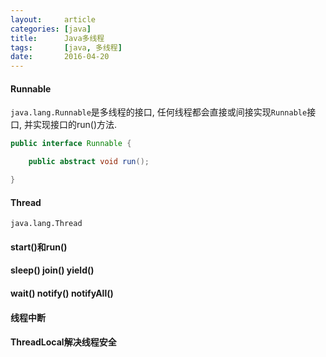 ```yaml
---
layout:     article
categories: [java]
title:      Java多线程
tags:       [java, 多线程]
date:       2016-04-20
---
```


#### Runnable

`java.lang.Runnable`是多线程的接口, 任何线程都会直接或间接实现`Runnable`接口, 并实现接口的run()方法.

```java
public interface Runnable {

    public abstract void run();

}
```

#### Thread

`java.lang.Thread`

#### start()和run()

#### sleep() join() yield()

#### wait() notify() notifyAll()

#### 线程中断

#### ThreadLocal解决线程安全
